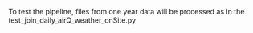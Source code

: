 To test the pipeline, files from one year data will be processed as in the test_join_daily_airQ_weather_onSite.py
